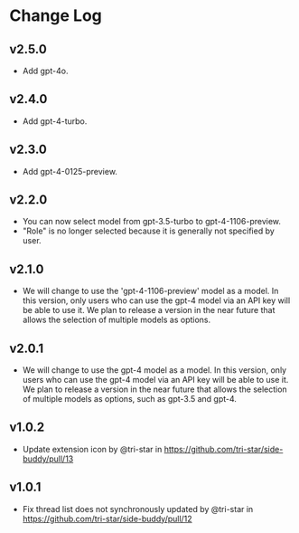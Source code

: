 # Change Log

## v2.5.0

- Add gpt-4o.

## v2.4.0

- Add gpt-4-turbo.

## v2.3.0

- Add gpt-4-0125-preview.

## v2.2.0

- You can now select model from gpt-3.5-turbo to gpt-4-1106-preview.
- "Role" is no longer selected because it is generally not specified by user.

## v2.1.0

- We will change to use the 'gpt-4-1106-preview' model as a model. In this version, only users who can use the gpt-4 model via an API key will be able to use it.
  We plan to release a version in the near future that allows the selection of multiple models as options.

## v2.0.1

- We will change to use the gpt-4 model as a model. In this version, only users who can use the gpt-4 model via an API key will be able to use it.
  We plan to release a version in the near future that allows the selection of multiple models as options, such as gpt-3.5 and gpt-4.

## v1.0.2

- Update extension icon by @tri-star in https://github.com/tri-star/side-buddy/pull/13

## v1.0.1

- Fix thread list does not synchronously updated by @tri-star in https://github.com/tri-star/side-buddy/pull/12
